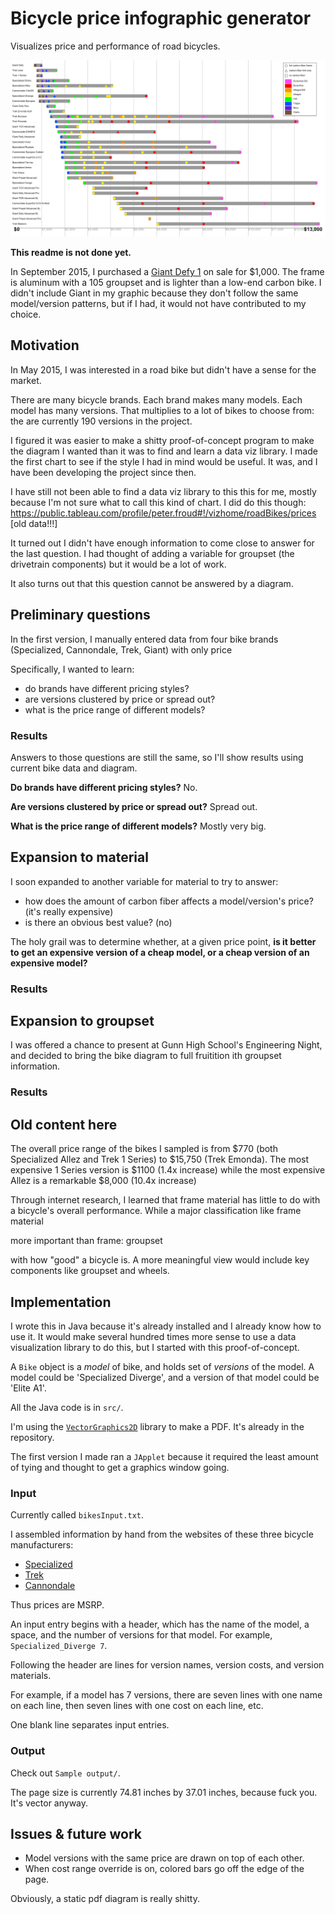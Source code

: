 # Bicycle price infographic generator

Visualizes price and performance of road bicycles.

<p align="center" style="text-align: center">
<img src="sample_output/sample_output.png?raw=true" alt="Bike price infographic">
</p>

**This readme is not done yet.**

In September 2015, I purchased a [Giant Defy 1](http://www.giant-bicycles.com/en-us/bikes/model/defy.1/18733/76108/) on sale for $1,000. The frame is aluminum with a 105 groupset and is lighter than a low-end carbon bike. I didn't include Giant in my graphic because they don't follow the same model/version patterns, but if I had, it would not have contributed to my choice.

## Motivation

In May 2015, I was interested in a road bike but didn't have a sense for the market. 

There are many bicycle brands. Each brand makes many models. Each model has many versions.  That multiplies to a lot of bikes to choose from: the are currently 190 versions in the project.

I figured it was easier to make a shitty proof-of-concept program to make the diagram I wanted than it was to find and learn a data viz library. I made the first chart to see if the style I had in mind would be useful. It was, and I have been developing the project since then.

I have still not been able to find a data viz library to this this for me, mostly because I'm not sure what to call this kind of chart. I did do this though: https://public.tableau.com/profile/peter.froud#!/vizhome/roadBikes/prices [old data!!!]

It turned out I didn't have enough information to come close to answer for the last question. I had thought of adding a variable for groupset (the drivetrain components) but it would be a lot of work.

It also turns out that this question cannot be answered by a diagram.

## Preliminary questions

In the first version, I manually entered data from four bike brands (Specialized, Cannondale, Trek, Giant) with only price

Specifically, I wanted to learn:

* do brands have different pricing styles?
* are versions clustered by price or spread out?
* what is the price range of different models?

### Results

Answers to those questions are still the same, so I'll show results using current bike data and diagram.

**Do brands have different pricing styles?**
No.

**Are versions clustered by price or spread out?**
Spread out.

**What is the price range of different models?**
Mostly very big.


## Expansion to material

I soon expanded to another variable for material to try to answer:

- how does the amount of carbon fiber affects a model/version's price? (it's really expensive)
- is there an obvious best value? (no)

The holy grail was to determine whether, at a given price point, **is it better to get an expensive version of a cheap model, or a cheap version of an expensive model?**

### Results




## Expansion to groupset

I was offered a chance to present at Gunn High School's Engineering Night, and decided to bring the bike diagram to full fruitition ith groupset information. 


### Results

## Old content here

The overall price range of the bikes I sampled is from $770 (both Specialized Allez and Trek 1 Series) to $15,750 (Trek Emonda). The most expensive 1 Series version is $1100 (1.4x increase) while the most expensive Allez is a remarkable $8,000 (10.4x increase)


Through internet research, I learned that frame material has little to do with a bicycle's overall performance. While a major classification like frame material 

more important than frame: groupset

 with how "good" a bicycle is. A more meaningful view would include key components like groupset and wheels.

## Implementation

I wrote this in Java because it's already installed and I already know how to use it.
It would make several hundred times more sense to use a data visualization library to do this,
but I started with this proof-of-concept.  

A `Bike` object is a *model* of bike, and holds set of *versions* of the model. A model could be 'Specialized Diverge', and a version of that model could be 'Elite A1'.


All the Java code is in `src/`.


I'm using the [`VectorGraphics2D`](http://trac.erichseifert.de/vectorgraphics2d/) library to make a PDF. It's already in the repository.
 
The first version I made ran a `JApplet` because it required the least amount of tying and thought to get a graphics window going.

### Input

Currently called `bikesInput.txt`.

I assembled information by hand from the websites of these three bicycle manufacturers:

- [Specialized](http://www.specialized.com/us/en/home/)
- [Trek](http://www.trekbikes.com/us/en/)
- [Cannondale](http://www.cannondale.com/)

Thus prices are MSRP.

An input entry begins with a header, which has the name of the model, a space, and the number of versions for that model. For example, `Specialized_Diverge 7`.

Following the header are lines for version names, version costs, and version materials.

For example, if a model has 7 versions, there are seven lines with one name on each line, then seven lines with one cost on each line, etc.

One blank line separates input entries.


### Output

Check out `Sample output/`.

The page size is currently 74.81 inches by 37.01 inches, because fuck you. It's vector anyway.


## Issues & future work
- Model versions with the same price are drawn on top of each other.
- When cost range override is on, colored bars go off the edge of the page.

Obviously, a static pdf diagram is really shitty.
